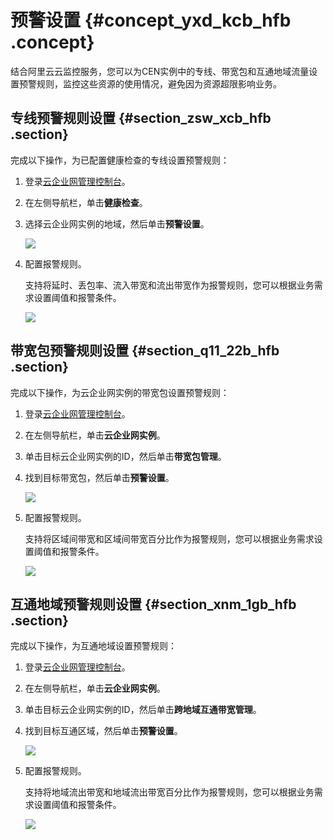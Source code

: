 # 预警设置 {#concept_yxd_kcb_hfb .concept}

结合阿里云云监控服务，您可以为CEN实例中的专线、带宽包和互通地域流量设置预警规则，监控这些资源的使用情况，避免因为资源超限影响业务。

## 专线预警规则设置 {#section_zsw_xcb_hfb .section}

完成以下操作，为已配置健康检查的专线设置预警规则：

1.  登录[云企业网管理控制台](https://cen.console.aliyun.com/)。
2.  在左侧导航栏，单击**健康检查**。
3.  选择云企业网实例的地域，然后单击**预警设置**。

    ![](http://static-aliyun-doc.oss-cn-hangzhou.aliyuncs.com/assets/img/21871/153818980513024_zh-CN.png)

4.  配置报警规则。

    支持将延时、丢包率、流入带宽和流出带宽作为报警规则，您可以根据业务需求设置阈值和报警条件。

    ![](http://static-aliyun-doc.oss-cn-hangzhou.aliyuncs.com/assets/img/21871/153818980513025_zh-CN.png)


## 带宽包预警规则设置 {#section_q11_22b_hfb .section}

完成以下操作，为云企业网实例的带宽包设置预警规则：

1.  登录[云企业网管理控制台](https://cen.console.aliyun.com/)。
2.  在左侧导航栏，单击**云企业网实例**。
3.  单击目标云企业网实例的ID，然后单击**带宽包管理**。
4.  找到目标带宽包，然后单击**预警设置**。

    ![](http://static-aliyun-doc.oss-cn-hangzhou.aliyuncs.com/assets/img/21871/153818980513026_zh-CN.png)

5.  配置报警规则。

    支持将区域间带宽和区域间带宽百分比作为报警规则，您可以根据业务需求设置阈值和报警条件。

    ![](http://static-aliyun-doc.oss-cn-hangzhou.aliyuncs.com/assets/img/21871/153818980513028_zh-CN.png)


## 互通地域预警规则设置 {#section_xnm_1gb_hfb .section}

完成以下操作，为互通地域设置预警规则：

1.  登录[云企业网管理控制台](https://cen.console.aliyun.com/)。
2.  在左侧导航栏，单击**云企业网实例**。
3.  单击目标云企业网实例的ID，然后单击**跨地域互通带宽管理**。
4.  找到目标互通区域，然后单击**预警设置**。

    ![](http://static-aliyun-doc.oss-cn-hangzhou.aliyuncs.com/assets/img/21871/153818980513027_zh-CN.png)

5.  配置报警规则。

    支持将地域流出带宽和地域流出带宽百分比作为报警规则，您可以根据业务需求设置阈值和报警条件。

    ![](http://static-aliyun-doc.oss-cn-hangzhou.aliyuncs.com/assets/img/21871/153818980513029_zh-CN.png)


